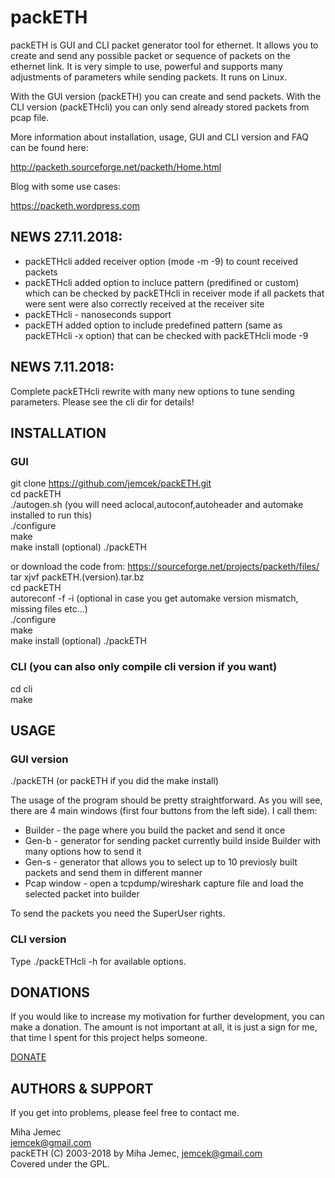 # packETH  

packETH is GUI and CLI packet generator tool for ethernet. It allows you to create and send any possible packet or sequence of packets on the ethernet link. It is very simple to use, powerful and supports many adjustments of parameters while sending packets. It runs on Linux.  

With the GUI version (packETH) you can create and send packets. With the CLI version (packETHcli) you can only send already stored packets from pcap file. 

More information about installation, usage, GUI and CLI version and FAQ can be found here:  

http://packeth.sourceforge.net/packeth/Home.html  

Blog with some use cases:  

https://packeth.wordpress.com  

## NEWS 27.11.2018:
- packETHcli added receiver option (mode -m -9) to count received packets
- packETHcli added option to incluce pattern (predifined or custom) which can be checked by packETHcli in receiver mode if all packets that were sent were also correctly received at the receiver site
- packETHcli - nanoseconds support
- packETH added option to include predefined pattern (same as packETHcli -x option) that can be checked with packETHcli mode -9 

## NEWS 7.11.2018:
Complete packETHcli rewrite with many new options to tune sending parameters. Please see the cli dir for details!

## INSTALLATION  

### GUI  

git clone https://github.com/jemcek/packETH.git  
cd packETH  
./autogen.sh      (you will need aclocal,autoconf,autoheader and automake installed to run this)   
./configure  
make  
make install (optional)
./packETH   

or download the code from: https://sourceforge.net/projects/packeth/files/  
tar xjvf packETH.(version).tar.bz  
cd packETH  
autoreconf -f -i  (optional in case you get automake version mismatch, missing files etc...)   
./configure  
make  
make install (optional)
./packETH  

### CLI (you can also only compile cli version if you want)

cd cli  
make  

## USAGE  

### GUI version 

./packETH (or packETH if you did the make install)

The usage of the program should be pretty straightforward. As you will see, there are 4 main windows (first four buttons from the left side). I call them:   
- Builder - the page where you build the packet and send it once  
- Gen-b - generator for sending packet currently build inside Builder with many options how to send it  
- Gen-s - generator that allows you to select up to 10 previosly built packets and send them in different manner  
- Pcap window - open a tcpdump/wireshark capture file and load the selected packet into builder  

To send the packets you need the SuperUser rights.  

### CLI version  
Type ./packETHcli -h  for available options.  

## DONATIONS

If you would like to increase my motivation for further development, you can make a donation. 
The amount is not important at all, it is just a sign for me, that time I spent for this project helps someone. 

[DONATE](https://www.paypal.com/donate/?token=n93oVmxnMD6S0pU87PjkgLCfx6RJU7VLJDVS4OBGULA7jO1-Hg-5VTNpeYwtpGMrtdkh4G&country.x=SI&locale.x=SI)

## AUTHORS & SUPPORT  

If you get into problems, please feel free to contact me.    

Miha Jemec  
jemcek@gmail.com  
packETH (C) 2003-2018 by Miha Jemec, <jemcek@gmail.com>  
Covered under the GPL.  
